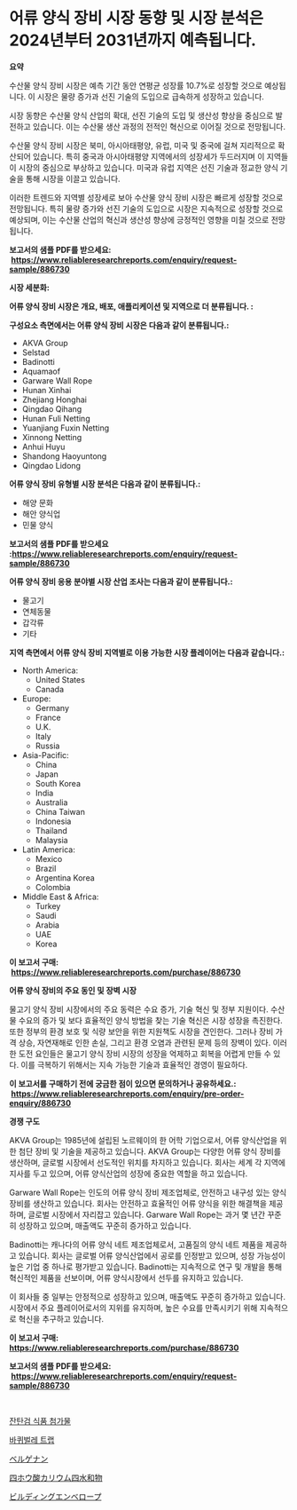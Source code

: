 <p><h1>어류 양식 장비 시장 동향 및 시장 분석은 2024년부터 2031년까지 예측됩니다.</h1></p><p><strong>요약</strong></p>
<p><p>수산물 양식 장비 시장은 예측 기간 동안 연평균 성장률 10.7%로 성장할 것으로 예상됩니다. 이 시장은 물량 증가과 선진 기술의 도입으로 급속하게 성장하고 있습니다. </p><p>시장 동향은 수산물 양식 산업의 확대, 선진 기술의 도입 및 생산성 향상을 중심으로 발전하고 있습니다. 이는 수산물 생산 과정의 전적인 혁신으로 이어질 것으로 전망됩니다. </p><p>수산물 양식 장비 시장은 북미, 아시아태평양, 유럽, 미국 및 중국에 걸쳐 지리적으로 확산되어 있습니다. 특히 중국과 아시아태평양 지역에서의 성장세가 두드러지며 이 지역들이 시장의 중심으로 부상하고 있습니다. 미국과 유럽 지역은 선진 기술과 정교한 양식 기술을 통해 시장을 이끌고 있습니다. </p><p>이러한 트렌드와 지역별 성장세로 보아 수산물 양식 장비 시장은 빠르게 성장할 것으로 전망됩니다. 특히 물량 증가와 선진 기술의 도입으로 시장은 지속적으로 성장할 것으로 예상되며, 이는 수산물 산업의 혁신과 생산성 향상에 긍정적인 영향을 미칠 것으로 전망됩니다.</p></p>
<p><strong>보고서의 샘플 PDF를 받으세요: &nbsp;<a href="https://www.reliableresearchreports.com/enquiry/request-sample/886730">https://www.reliableresearchreports.com/enquiry/request-sample/886730</a></strong></p>
<p><strong>시장 세분화:</strong></p>
<p><strong> 어류 양식 장비 시장은 개요, 배포, 애플리케이션 및 지역으로 더 분류됩니다. :</strong></p>
<p><strong>구성요소 측면에서는 어류 양식 장비 시장은 다음과 같이 분류됩니다.:</strong></p>
<p><ul><li>AKVA Group</li><li>Selstad</li><li>Badinotti</li><li>Aquamaof</li><li>Garware Wall Rope</li><li>Hunan Xinhai</li><li>Zhejiang Honghai</li><li>Qingdao Qihang</li><li>Hunan Fuli Netting</li><li>Yuanjiang Fuxin Netting</li><li>Xinnong Netting</li><li>Anhui Huyu</li><li>Shandong Haoyuntong</li><li>Qingdao Lidong</li></ul></p>
<p><strong> 어류 양식 장비 유형별 시장 분석은 다음과 같이 분류됩니다.:</strong></p>
<p><ul><li>해양 문화</li><li>해안 양식업</li><li>민물 양식</li></ul></p>
<p><strong>보고서의 샘플 PDF를 받으세요 :<a href="https://www.reliableresearchreports.com/enquiry/request-sample/886730">https://www.reliableresearchreports.com/enquiry/request-sample/886730</a></strong></p>
<p><strong> 어류 양식 장비 응용 분야별 시장 산업 조사는 다음과 같이 분류됩니다.:</strong></p>
<p><ul><li>물고기</li><li>연체동물</li><li>갑각류</li><li>기타</li></ul></p>
<p><strong>지역 측면에서 어류 양식 장비 지역별로 이용 가능한 시장 플레이어는 다음과 같습니다.:</strong></p>
<p><ul>
    <li>
        North America:
        <ul>
            <li>United States</li>
            <li>Canada</li>
        </ul>
    </li>
    <li>
        Europe:
        <ul>
            <li>Germany</li>
            <li>France</li>
            <li>U.K.</li>
            <li>Italy</li>
            <li>Russia</li>
        </ul>
    </li>
    <li>
        Asia-Pacific:
        <ul>
            <li>China</li>
            <li>Japan</li>
            <li>South Korea</li>
            <li>India</li>
            <li>Australia</li>
            <li>China Taiwan</li>
            <li>Indonesia</li>
            <li>Thailand</li>
            <li>Malaysia</li>
        </ul>
    </li>
    <li>
        Latin America:
        <ul>
            <li>Mexico</li>
            <li>Brazil</li>
            <li>Argentina Korea</li>
            <li>Colombia</li>
        </ul>
    </li>
    <li>
        Middle East & Africa:
        <ul>
            <li>Turkey</li>
            <li>Saudi</li>
            <li>Arabia</li>
            <li>UAE</li>
            <li>Korea</li>
        </ul>
    </li>
    </ul></p>
<p><strong>이 보고서 구매: &nbsp;<a href="https://www.reliableresearchreports.com/purchase/886730">https://www.reliableresearchreports.com/purchase/886730</a></strong></p>
<p><strong>어류 양식 장비의 주요 동인 및 장벽 시장</strong></p>
<p><p>물고기 양식 장비 시장에서의 주요 동력은 수요 증가, 기술 혁신 및 정부 지원이다. 수산물 수요의 증가 및 보다 효율적인 양식 방법을 찾는 기술 혁신은 시장 성장을 촉진한다. 또한 정부의 환경 보호 및 식량 보안을 위한 지원책도 시장을 견인한다. 그러나 장비 가격 상승, 자연재해로 인한 손실, 그리고 환경 오염과 관련된 문제 등의 장벽이 있다. 이러한 도전 요인들은 물고기 양식 장비 시장의 성장을 억제하고 회복을 어렵게 만들 수 있다. 이를 극복하기 위해서는 지속 가능한 기술과 효율적인 경영이 필요하다.</p></p>
<p><strong>이 보고서를 구매하기 전에 궁금한 점이 있으면 문의하거나 공유하세요.: &nbsp;<a href="https://www.reliableresearchreports.com/enquiry/pre-order-enquiry/886730">https://www.reliableresearchreports.com/enquiry/pre-order-enquiry/886730</a></strong></p>
<p><strong>경쟁 구도</strong></p>
<p><p>AKVA Group는 1985년에 설립된 노르웨이의 한 어학 기업으로서, 어류 양식산업을 위한 첨단 장비 및 기술을 제공하고 있습니다. AKVA Group는 다양한 어류 양식 장비를 생산하며, 글로벌 시장에서 선도적인 위치를 차지하고 있습니다. 회사는 세계 각 지역에 지사를 두고 있으며, 어류 양식산업의 성장에 중요한 역할을 하고 있습니다.</p><p>Garware Wall Rope는 인도의 어류 양식 장비 제조업체로, 안전하고 내구성 있는 양식장비를 생산하고 있습니다. 회사는 안전하고 효율적인 어류 양식을 위한 해결책을 제공하며, 글로벌 시장에서 자리잡고 있습니다. Garware Wall Rope는 과거 몇 년간 꾸준히 성장하고 있으며, 매출액도 꾸준히 증가하고 있습니다.</p><p>Badinotti는 캐나다의 어류 양식 네트 제조업체로서, 고품질의 양식 네트 제품을 제공하고 있습니다. 회사는 글로벌 어류 양식산업에서 공로를 인정받고 있으며, 성장 가능성이 높은 기업 중 하나로 평가받고 있습니다. Badinotti는 지속적으로 연구 및 개발을 통해 혁신적인 제품을 선보이며, 어류 양식시장에서 선두를 유지하고 있습니다.</p><p>이 회사들 중 일부는 안정적으로 성장하고 있으며, 매출액도 꾸준히 증가하고 있습니다. 시장에서 주요 플레이어로서의 지위를 유지하며, 높은 수요를 만족시키기 위해 지속적으로 혁신을 추구하고 있습니다.</p></p>
<p><strong>이 보고서 구매: &nbsp; <a href="https://www.reliableresearchreports.com/purchase/886730">https://www.reliableresearchreports.com/purchase/886730</a></strong></p>
<p><strong>보고서의 샘플 PDF를 받으세요: &nbsp;<a href="https://www.reliableresearchreports.com/enquiry/request-sample/886730">https://www.reliableresearchreports.com/enquiry/request-sample/886730</a></strong><strong></strong></p>
<p>&nbsp;</p>
<p><p><a href="https://medium.com/@earlfeffersj/%EC%9E%94%ED%83%84%EA%B2%80-%EC%8B%9D%ED%92%88%EC%B2%A8%EA%B0%80%EB%AC%BC-%EC%8B%9C%EC%9E%A5-%ED%8A%B8%EB%A0%8C%EB%93%9C-%EC%98%88%EC%B8%A1-%EB%B0%8F-2031%EB%85%84%EA%B9%8C%EC%A7%80%EC%9D%98-%EA%B2%BD%EC%9F%81-%EB%B6%84%EC%84%9D-bf998c8cb566">잔탄검 식품 첨가물</a></p><p><a href="https://medium.com/@lucianmaluan2022/%EC%A5%90%EC%95%BD-%ED%95%A8%EC%A0%95-%EC%8B%9C%EC%9E%A5%EC%9D%80-%EC%8B%9C%EC%9E%A5-%EC%A0%90%EC%9C%A0%EC%9C%A8-%EC%8B%9C%EC%9E%A5-%ED%8A%B8%EB%A0%8C%EB%93%9C-%EB%B0%8F-%EC%8B%9C%EC%9E%A5-%EC%84%B1%EC%9E%A5%EC%97%90-%EB%8C%80%ED%95%9C-%EC%A0%95%EB%B3%B4%EB%A5%BC-%EC%A0%9C%EA%B3%B5%ED%95%A9%EB%8B%88%EB%8B%A4-ab37130e6098">바퀴벌레 트랩</a></p><p><a href="https://medium.com/@hazelnutt83/%E3%83%90%E3%83%BC%E3%82%B2%E3%83%B3%E5%B8%82%E5%A0%B4-2031%E5%B9%B4%E3%81%BE%E3%81%A7%E3%81%AE%E6%88%90%E5%8A%9F%E3%81%99%E3%82%8B%E3%83%93%E3%82%B8%E3%83%8D%E3%82%B9%E6%88%A6%E7%95%A5%E3%81%AE%E9%8D%B5-46b4a9876a52">ベルゲナン</a></p><p><a href="https://medium.com/@kamdeall7845/%E3%82%AB%E3%83%AA%E3%82%A6%E3%83%A0%E3%83%86%E3%83%88%E3%83%A9%E3%83%9C%E3%83%AC%E3%83%BC%E3%83%88%E3%83%86%E3%83%88%E3%83%A9%E3%83%8F%E3%82%A4%E3%83%89%E3%83%AC%E3%83%BC%E3%83%88%E5%B8%82%E5%A0%B4%E3%81%AF-%E5%B8%82%E5%A0%B4%E3%82%B7%E3%82%A7%E3%82%A2-%E5%B8%82%E5%A0%B4%E5%8B%95%E5%90%91-%E3%81%8A%E3%82%88%E3%81%B3%E5%B8%82%E5%A0%B4%E6%88%90%E9%95%B7%E3%81%AB%E9%96%A2%E3%81%99%E3%82%8B%E6%83%85%E5%A0%B1%E3%82%92%E6%8F%90%E4%BE%9B%E3%81%97%E3%81%BE%E3%81%99-4cdbae3091b6">四ホウ酸カリウム四水和物</a></p><p><a href="https://github.com/zoetazuur/Market-Research-Report-List-1/blob/main/552073217434.md">ビルディングエンベロープ</a></p></p>